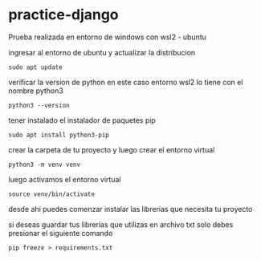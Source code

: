 # practice-django

Prueba realizada en entorno de windows con wsl2 - ubuntu

ingresar al entorno de ubuntu y actualizar la distribucion 

`sudo apt update`

verificar la version de python en este caso entorno wsl2 lo tiene con el nombre python3

`python3 --version`

tener instalado el instalador de paquetes pip

`sudo apt install python3-pip`

crear la carpeta de tu proyecto y luego crear el entorno virtual 

`python3 -m venv venv`

luego activamos el entorno virtual

`source venv/bin/activate`

desde ahi puedes comenzar instalar las librerias que necesita tu proyecto

si deseas guardar tus librerias que utilizas en archivo txt solo debes presionar el siguiente comando

`pip freeze > requirements.txt`
